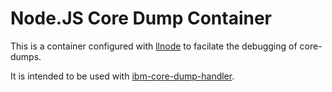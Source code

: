 # Node.JS Core Dump Container

This is a container configured with [llnode](https://github.com/nodejs/llnode/) to facilate the debugging of core-dumps.

It is intended to be used with [ibm-core-dump-handler](https://github.com/IBM/core-dump-handler).

